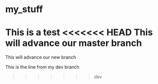 my_stuff
========

This is a test
<<<<<<< HEAD
This will advance our master branch
=======
This will advance our new branch

This is the line from my dev branch
>>>>>>> dev
